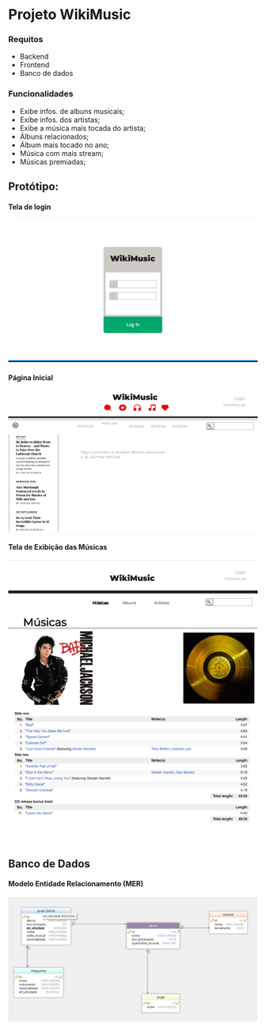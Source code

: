 # Projeto WikiMusic

### Requitos

- Backend
- Frontend
- Banco de dados

### Funcionalidades

- Exibe infos. de albuns musicais;
- Exibe infos. dos artistas;
- Exibe a música mais tocada do artista;
- Álbuns relacionados;
- Álbum mais tocado no ano;
- Música com mais stream;
- Músicas premiadas;

## Protótipo:

#### Tela de login
![Tela de login](/prototipo/login.PNG)

#### Página Inicial
![Página inicial](/prototipo/index.png)

#### Tela de Exibição das Músicas
![Tela de exibição de músicas](/prototipo/musicas.png)

## Banco de Dados

#### Modelo Entidade Relacionamento (MER)
![Modelo Entidade Relacionamento](/Docs/MER/MER.PNG)
